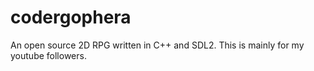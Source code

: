 # codergophera
An open source 2D RPG written in C++ and SDL2. This is mainly for my youtube followers.
